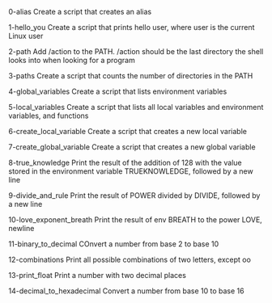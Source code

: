 0-alias Create a script that creates an alias

1-hello_you Create a script that prints hello user, where user is the current Linux user

2-path Add /action to the PATH. /action should be the last directory the shell looks into when looking for a program

3-paths Create a script that counts the number of directories in the PATH

4-global_variables Create a script that lists environment variables

5-local_variables Create a script that lists all local variables and environment variables, and functions

6-create_local_variable Create a script that creates a new local variable

7-create_global_variable Create a script that creates a new global variable

8-true_knowledge Print the result of the addition of 128 with the value stored in the environment variable TRUEKNOWLEDGE, followed by a new line

9-divide_and_rule Print the result of POWER divided by DIVIDE, followed by a new line

10-love_exponent_breath Print the result of env BREATH to the power LOVE, newline

11-binary_to_decimal COnvert a number from base 2 to base 10

12-combinations Print all possible combinations of two letters, except oo

13-print_float Print a number with two decimal places

14-decimal_to_hexadecimal Convert a number from base 10 to base 16

